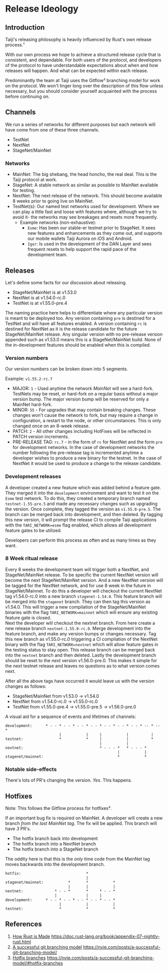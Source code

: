 # Release Ideology

## Introduction

Taiji's releasing philosophy is heavily influenced by Rust's own release process.¹

With our own process we hope to achieve a structured release cycle that is consistent, and dependable. For both users of the protocol, and developers of the protocol to have understandable expectations about when and how releases will happen. And what can be expected within each release.

Predominantly the team at Taiji uses the Gitflow² branching model for work on the protocol. We won't linger long over the description of this flow unless necessary, but you should consider yourself acquainted with the process before continuing on. 

## Channels

We run a series of networks for different purposes but each network will have come from one of these three channels.

- TestNet
- NextNet
- StageNet/MainNet

### Networks

- MainNet: The big shebang, the head honcho, the real deal. This is the Taiji protocol at work.
- StageNet: A stable network as similar as possible to MainNet available for testing.
- NextNet: The next release of the network. This should become available 8 weeks prior to going live on MainNet.
- TestNet(s): Our named test networks used for development. Where we can play a little fast and loose with features where, although we try to avoid it- the networks may see breakages and resets more frequently.
  - Example networks (non-exhaustive):
    - `Esme`: Has been our stable-er testnet prior to StageNet. It sees new features and enhancements as they come out, and supports our mobile wallets Taiji Aurora on iOS and Android.
    - `Igor`: Is used in the development of the DAN Layer and sees frequent resets to help support the rapid pace of the development team.

## Releases

Let's define some facts for our discussion about releasing.

- StageNet/MainNet is at v1.53.0
- NextNet is at v1.54.0-rc.0
- TestNet is at v1.55.0-pre.4

The naming practice here helps to differentiate where any particular version is meant to be deployed too. Any version containing `pre` is destined for a TestNet and will have all features enabled. A version containing `rc` is destined for NextNet as it is the release candidate for the future StageNet/MainNet release. Any singular version with no pre-release version appended such as v1.53.0 means this is a StageNet/MainNet build. None of the in-development features should be enabled when this is compiled.

### Version numbers

Our version numbers can be broken down into 5 segments.

Example: `v1.55.2-rc.7`

- MAJOR: `1` - Used anytime the network _MainNet_ will see a hard-fork. TestNets may be reset, or hard-fork on a regular basis without a major version bump. The major version bump will be reserved for only a MainNet hard-fork.
- MINOR: `55` - For upgrades that may contain breaking changes. These changes won't cause the network to fork, but may require a change in configuration, a restart to the node, or other circumstances. This is only changed once on an 8-week release.
- PATCH: `2` - All other changes including HotFixes will be reflected in PATCH version increments.
- PRE-RELEASE TAG: `rc.7` - in the form of `rc` for NextNet and the form `pre` for development networks. In the case of development networks the number following the pre-release tag is incremented anytime a developer wishes to produce a new binary for the testnet. In the case of NextNet it would be used to produce a change to the release candidate.

### Development releases

A developer created a new feature which was added behind a feature gate. They merged it into the `development` environment and want to test it on the `Esme` test network. To do this, they created a temporary branch named `testnet-1.55-pre.5` and made any necessary changes such as upgrading the version. Once complete, they tagged the version as `v1.55.0-pre.5`. The branch can be merged back into development, and then deleted.
By tagging this new version, it will prompt the release CI to compile Taiji applications with the `TARI_NETWORK=esme` flag enabled, which allows all development feature gates to be utilized.

Developers can perform this process as often and as many times as they want.

### 8 Week ritual release

Every 8 weeks the development team will trigger both a NextNet, and StageNet/MainNet release. To be specific the current NextNet version will become the next StageNet/MainNet version. And a new NextNet version will be tagged for the NextNet network, and for use 8 week in the future in StageNet/Mainnet. To do this a developer will checkout the current NextNet tag v1.54.0-rc.0 into a new branch `stagenet-1.54.0`. This feature branch will be merged into the `stagenet` branch. They can then tag this version as v1.54.0. This will trigger a new compilation of the StageNet/MainNet binaries with the flag `TARI_NETWORK=mainnet` which will ensure any existing feature gate is closed.  
Next the developer will checkout the nextnet branch. From here create a new release branch `nextnet-1.55.0-rc.0`. Merge development into the feature branch, and make any version bumps or changes necessary. Tag this new branch as v1.55.0-rc.0 triggering a CI compilation of the NextNet binary with the flag `TARI_NETWORK=nextnet` which will allow feature gates in the testing status to stay open. This release branch can be merged back into the `nextnet` branch and then deleted.
Lastly the development branch should be reset to the _next_ version v1.56.0-pre.0. This makes it simple for the next testnet release and leaves no questions as to what version comes next.

After all the above tags have occurred it would leave us with the version changes as follows:

- StageNet/MainNet from v1.53.0 -> v1.54.0
- NextNet from v1.54.0-rc.0 -> v1.55.0-rc.0
- TestNet from v1.55.0-pre.4 -> v1.55.0-pre.5 -> v1.56.0-pre.0

A visual aid for a sequence of events and lifetimes of channels:
```
development:      * - - * - - * - - * - - * - - * - - * - - * -- * -- *
                        |           |     |           |          |
testnet:                *           *     |           |          *
                                          |           |
nextnet:                                  * - - - *   * - - - *
                                                  |           |
stagenet/mainnet:                                 *           *
```

### Notable side-effects

There's lots of PR's changing the version. _Yes_. This happens.

## Hotfixes

Note: This follows the Gitflow process for hotfixes³.

If an important bug fix is required on MainNet. A developer will create a new branch *from the last MainNet tag*. The fix will be applied. This branch will have *3* PR's. 
- The hotfix branch back into development
- The hotfix branch into a NextNet branch
- The hotfix branch into a StageNet branch

The oddity here is that this is the _only_ time code from the MainNet tag moves backwards into the development branch.

```
hotfix:                             *
                                    |
stagenet/mainnet:           *       *           *
                            |       |           |
nextnet:              * - - *       *     * - - *
                      |             |     |
development:      * - - * - - * - - * - - * - - *
                        |           |           |
testnet:                *           *           *
```

## References

1. [How Rust is Made](https://doc.rust-lang.org/book/appendix-07-nightly-rust.html) https://doc.rust-lang.org/book/appendix-07-nightly-rust.html
2. [A successful git branching model](https://nvie.com/posts/a-successful-git-branching-model/) https://nvie.com/posts/a-successful-git-branching-model/
3. [Hotfix branches](https://nvie.com/posts/a-successful-git-branching-model/#hotfix-branches) https://nvie.com/posts/a-successful-git-branching-model/#hotfix-branches